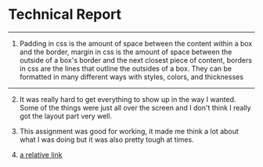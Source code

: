 # Technical Report
---
1. Padding in css is the amount of space between the content within a box and the border, margin in css is the amount of space between the outside of a box's border and the next closest piece of content, borders in css are the lines that outline the outsides of a box. They can be formatted in many different ways with styles, colors, and thicknesses
---
2. It was really hard to get everything to show up in the way I wanted. Some of the things were just all over the screen and I don't think I really got the layout part very well.
3. This assignment was good for working, it made me think a lot about what I was doing but it was also pretty tough at times.

4. [a relative link](workstation8.jpeg)
